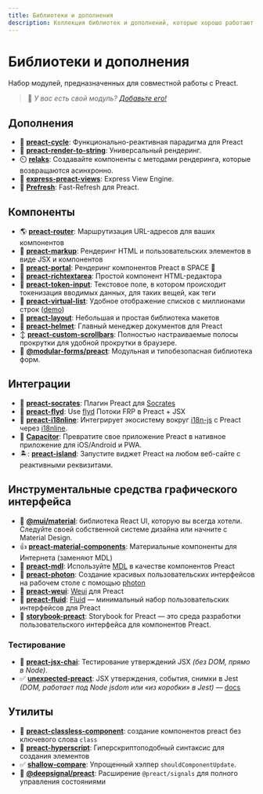 ```yaml
---
title: Библиотеки и дополнения
description: Коллекция библиотек и дополнений, которые хорошо работают с Preact
---
```


# Библиотеки и дополнения

Набор модулей, предназначенных для совместной работы с Preact.

> :information_desk_person: _У вас есть свой модуль?
> [Добавьте его!](https://github.com/preactjs/preact-www/blob/master/content/en/about/libraries-addons.md)_

## Дополнения

- :repeat: [**preact-cycle**](https://github.com/developit/preact-cycle): Функционально-реактивная парадигма для Preact
- :page_facing_up: [**preact-render-to-string**](https://github.com/preactjs/preact-render-to-string): Универсальный рендеринг.
- :timer_clock: [**relaks**](https://github.com/trambarhq/relaks): Создавайте компоненты с методами рендеринга, которые возвращаются асинхронно.
- :nut_and_bolt: [**express-preact-views**](https://github.com/edwjusti/express-preact-views): Express View Engine.
- :floppy_disk: [**Prefresh**](https://github.com/JoviDeCroock/prefresh): Fast-Refresh для Preact.

## Компоненты

- :earth_americas: [**preact-router**](https://github.com/preactjs/preact-router): Маршрутизация URL-адресов для ваших компонентов
- :bookmark_tabs: [**preact-markup**](https://github.com/developit/preact-markup): Рендеринг HTML и пользовательских элементов в виде JSX и компонентов
- :satellite: [**preact-portal**](https://github.com/developit/preact-portal): Рендеринг компонентов Preact в SPACE :milky_way:
- :pencil: [**preact-richtextarea**](https://github.com/developit/preact-richtextarea): Простой компонент HTML-редактора
- :bookmark: [**preact-token-input**](https://github.com/developit/preact-token-input): Текстовое поле, в котором происходит токенизация вводимых данных, для таких вещей, как теги
- :card_index: [**preact-virtual-list**](https://github.com/developit/preact-virtual-list): Удобное отображение списков с миллионами строк ([demo](https://jsfiddle.net/developit/qqan9pdo/))
- :triangular_ruler: [**preact-layout**](https://download.github.io/preact-layout/): Небольшая и простая библиотека макетов
- :construction_worker: [**preact-helmet**](https://github.com/download/preact-helmet): Главный менеджер документов для Preact
- :arrow_up_down: [**preact-custom-scrollbars**](https://github.com/lucafalasco/preact-custom-scrollbars): Полностью настраиваемые полосы прокрутки для удобной прокрутки в браузере.
- 🧱 [**@modular-forms/preact**](https://modularforms.dev/): Модульная и типобезопасная библиотека форм.

## Интеграции

- :thought_balloon: [**preact-socrates**](https://github.com/matthewmueller/preact-socrates): Плагин Preact для [Socrates](http://github.com/matthewmueller/socrates)
- :rowboat: [**preact-flyd**](https://github.com/xialvjun/preact-flyd): Use [flyd](https://github.com/paldepind/flyd) Потоки FRP в Preact + JSX
- :speech_balloon: [**preact-i18nline**](https://github.com/download/preact-i18nline): Интегрирует экосистему вокруг [i18n-js](https://github.com/everydayhero/i18n-js) с Preact через [i18nline](https://github.com/download/i18nline).
- :diamond_shape_with_a_dot_inside: [**Capacitor**](https://capacitorjs.com/solution/preact): Превратите свое приложение Preact в нативное приложение для iOS/Android и PWA.
- 🏝: [**preact-island**](https://github.com/mwood23/preact-island): Запустите виджет Preact на любом веб-сайте с реактивными реквизитами.

## Инструментальные средства графического интерфейса

- 🎴 [**@mui/material**](https://github.com/mui/material-ui/tree/master/examples/material-ui-preact): библиотека React UI, которую вы всегда хотели. Следуйте своей собственной системе дизайна или начните с Material Design.
- :thumbsup: [**preact-material-components**](https://github.com/prateekbh/preact-material-components): Материальные компоненты для Интернета (заменяют MDL)
- :white_square_button: [**preact-mdl**](https://github.com/developit/preact-mdl): Используйте [MDL](https://getmdl.io) в качестве компонентов Preact
- :rocket: [**preact-photon**](https://github.com/developit/preact-photon): Создание красивых пользовательских интерфейсов на рабочем столе с помощью [photon](http://photonkit.com)
- :penguin: [**preact-weui**](https://github.com/afeiship/preact-weui): [Weui](https://github.com/afeiship/preact-weui) для Preact
- 💅 [**preact-fluid**](https://github.com/ajainvivek/preact-fluid): [Fluid](https://github.com/ajainvivek/preact-fluid) — минимальный набор пользовательских интерфейсов для Preact
- :book: [**storybook-preact**](https://github.com/storybooks/storybook/tree/next/app/preact): Storybook for Preact — это среда разработки пользовательского интерфейса для компонентов Preact.

### Тестирование

- :microscope: [**preact-jsx-chai**](https://github.com/developit/preact-jsx-chai): Тестирование утверждений JSX _(без DOM, прямо в Node)_.
- :white_check_mark: [**unexpected-preact**](https://github.com/bruderstein/unexpected-preact): JSX утверждения, события, снимки в Jest *(DOM, работает под Node jsdom или «из коробки» в Jest)* — [docs](https://bruderstein.github.io/unexpected-preact/)

## Утилиты

- :tophat: [**preact-classless-component**](https://github.com/ld0rman/preact-classless-component): создание компонентов preact без ключевого слова `class`
- :hammer: [**preact-hyperscript**](https://github.com/queckezz/preact-hyperscript): Гиперскриптоподобный синтаксис для создания элементов
- :white_check_mark: [**shallow-compare**](https://github.com/tkh44/shallow-compare): Упрощенный хэлпер `shouldComponentUpdate`.
- :signal_strength: [**@deepsignal/preact**](https://github.com/EthanStandel/deepsignal/tree/main/packages/preact): Расширение `@preact/signals` для полного управления состояниями
